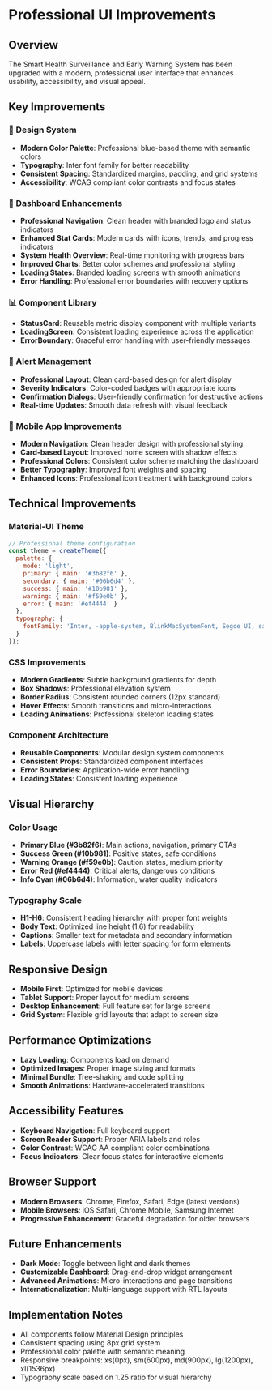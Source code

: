 # Professional UI Improvements

## Overview
The Smart Health Surveillance and Early Warning System has been upgraded with a modern, professional user interface that enhances usability, accessibility, and visual appeal.

## Key Improvements

### 🎨 Design System
- **Modern Color Palette**: Professional blue-based theme with semantic colors
- **Typography**: Inter font family for better readability
- **Consistent Spacing**: Standardized margins, padding, and grid systems
- **Accessibility**: WCAG compliant color contrasts and focus states

### 📱 Dashboard Enhancements
- **Professional Navigation**: Clean header with branded logo and status indicators
- **Enhanced Stat Cards**: Modern cards with icons, trends, and progress indicators
- **System Health Overview**: Real-time monitoring with progress bars
- **Improved Charts**: Better color schemes and professional styling
- **Loading States**: Branded loading screens with smooth animations
- **Error Handling**: Professional error boundaries with recovery options

### 📊 Component Library
- **StatusCard**: Reusable metric display component with multiple variants
- **LoadingScreen**: Consistent loading experience across the application
- **ErrorBoundary**: Graceful error handling with user-friendly messages

### 🚨 Alert Management
- **Professional Layout**: Clean card-based design for alert display
- **Severity Indicators**: Color-coded badges with appropriate icons
- **Confirmation Dialogs**: User-friendly confirmation for destructive actions
- **Real-time Updates**: Smooth data refresh with visual feedback

### 📱 Mobile App Improvements
- **Modern Navigation**: Clean header design with professional styling
- **Card-based Layout**: Improved home screen with shadow effects
- **Professional Colors**: Consistent color scheme matching the dashboard
- **Better Typography**: Improved font weights and spacing
- **Enhanced Icons**: Professional icon treatment with background colors

## Technical Improvements

### Material-UI Theme
```javascript
// Professional theme configuration
const theme = createTheme({
  palette: {
    mode: 'light',
    primary: { main: '#3b82f6' },
    secondary: { main: '#06b6d4' },
    success: { main: '#10b981' },
    warning: { main: '#f59e0b' },
    error: { main: '#ef4444' }
  },
  typography: {
    fontFamily: 'Inter, -apple-system, BlinkMacSystemFont, Segoe UI, sans-serif'
  }
});
```

### CSS Improvements
- **Modern Gradients**: Subtle background gradients for depth
- **Box Shadows**: Professional elevation system
- **Border Radius**: Consistent rounded corners (12px standard)
- **Hover Effects**: Smooth transitions and micro-interactions
- **Loading Animations**: Professional skeleton loading states

### Component Architecture
- **Reusable Components**: Modular design system components
- **Consistent Props**: Standardized component interfaces
- **Error Boundaries**: Application-wide error handling
- **Loading States**: Consistent loading experience

## Visual Hierarchy

### Color Usage
- **Primary Blue (#3b82f6)**: Main actions, navigation, primary CTAs
- **Success Green (#10b981)**: Positive states, safe conditions
- **Warning Orange (#f59e0b)**: Caution states, medium priority
- **Error Red (#ef4444)**: Critical alerts, dangerous conditions
- **Info Cyan (#06b6d4)**: Information, water quality indicators

### Typography Scale
- **H1-H6**: Consistent heading hierarchy with proper font weights
- **Body Text**: Optimized line height (1.6) for readability
- **Captions**: Smaller text for metadata and secondary information
- **Labels**: Uppercase labels with letter spacing for form elements

## Responsive Design
- **Mobile First**: Optimized for mobile devices
- **Tablet Support**: Proper layout for medium screens
- **Desktop Enhancement**: Full feature set for large screens
- **Grid System**: Flexible grid layouts that adapt to screen size

## Performance Optimizations
- **Lazy Loading**: Components load on demand
- **Optimized Images**: Proper image sizing and formats
- **Minimal Bundle**: Tree-shaking and code splitting
- **Smooth Animations**: Hardware-accelerated transitions

## Accessibility Features
- **Keyboard Navigation**: Full keyboard support
- **Screen Reader Support**: Proper ARIA labels and roles
- **Color Contrast**: WCAG AA compliant color combinations
- **Focus Indicators**: Clear focus states for interactive elements

## Browser Support
- **Modern Browsers**: Chrome, Firefox, Safari, Edge (latest versions)
- **Mobile Browsers**: iOS Safari, Chrome Mobile, Samsung Internet
- **Progressive Enhancement**: Graceful degradation for older browsers

## Future Enhancements
- **Dark Mode**: Toggle between light and dark themes
- **Customizable Dashboard**: Drag-and-drop widget arrangement
- **Advanced Animations**: Micro-interactions and page transitions
- **Internationalization**: Multi-language support with RTL layouts

## Implementation Notes
- All components follow Material Design principles
- Consistent spacing using 8px grid system
- Professional color palette with semantic meaning
- Responsive breakpoints: xs(0px), sm(600px), md(900px), lg(1200px), xl(1536px)
- Typography scale based on 1.25 ratio for visual hierarchy